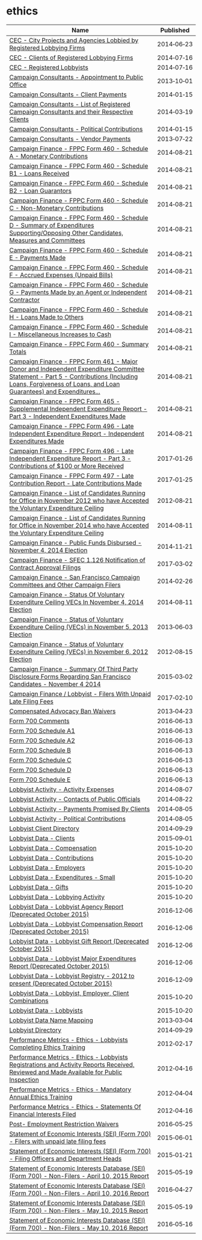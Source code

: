 # ethics

Name | Published
---- | ---------
[CEC - City Projects and Agencies Lobbied by Registered Lobbying Firms](../datasets/4xuf-944h.md) | 2014&#x2011;06&#x2011;23
[CEC - Clients of Registered Lobbying Firms](../datasets/9z5d-hgrh.md) | 2014&#x2011;07&#x2011;16
[CEC - Registered Lobbyists](../datasets/j4zm-9kqu.md) | 2014&#x2011;07&#x2011;16
[Campaign Consultants - Appointment to Public Office](../datasets/tgmn-chny.md) | 2013&#x2011;10&#x2011;01
[Campaign Consultants - Client Payments](../datasets/tc9q-72uj.md) | 2014&#x2011;01&#x2011;15
[Campaign Consultants - List of Registered Campaign Consultants and their Respective Clients](../datasets/wchi-36a5.md) | 2014&#x2011;03&#x2011;19
[Campaign Consultants - Political Contributions](../datasets/tv94-tvke.md) | 2014&#x2011;01&#x2011;15
[Campaign Consultants - Vendor Payments](../datasets/ewuz-v3y2.md) | 2013&#x2011;07&#x2011;22
[Campaign Finance - FPPC Form 460 - Schedule A - Monetary Contributions](../datasets/q66q-d2tr.md) | 2014&#x2011;08&#x2011;21
[Campaign Finance - FPPC Form 460 - Schedule B1 - Loans Received](../datasets/4phr-3hrm.md) | 2014&#x2011;08&#x2011;21
[Campaign Finance - FPPC Form 460 - Schedule B2 - Loan Guarantors](../datasets/ec3y-6ty9.md) | 2014&#x2011;08&#x2011;21
[Campaign Finance - FPPC Form 460 - Schedule C - Non-Monetary Contributions](../datasets/k76b-4yme.md) | 2014&#x2011;08&#x2011;21
[Campaign Finance - FPPC Form 460 - Schedule D - Summary of Expenditures Supporting/Opposing Other Candidates, Measures and Committees](../datasets/i8us-xn7t.md) | 2014&#x2011;08&#x2011;21
[Campaign Finance - FPPC Form 460 - Schedule E - Payments Made](../datasets/hc26-j9if.md) | 2014&#x2011;08&#x2011;21
[Campaign Finance - FPPC Form 460 - Schedule F - Accrued Expenses (Unpaid Bills)](../datasets/tr8k-7cit.md) | 2014&#x2011;08&#x2011;21
[Campaign Finance - FPPC Form 460 - Schedule G - Payments Made by an Agent or Independent Contractor](../datasets/6iqh-u3hk.md) | 2014&#x2011;08&#x2011;21
[Campaign Finance - FPPC Form 460 - Schedule H - Loans Made to Others](../datasets/62ex-d3qk.md) | 2014&#x2011;08&#x2011;21
[Campaign Finance - FPPC Form 460 - Schedule I - Miscellaneous Increases to Cash](../datasets/6ssu-ewuc.md) | 2014&#x2011;08&#x2011;21
[Campaign Finance - FPPC Form 460 - Summary Totals](../datasets/4tts-fyix.md) | 2014&#x2011;08&#x2011;21
[Campaign Finance - FPPC Form 461 - Major Donor and Independent Expenditure Committee Statement - Part 5 - Contributions (Including Loans, Forgiveness of Loans, and Loan Guarantees) and Expenditures...](../datasets/86nq-bynj.md) | 2014&#x2011;08&#x2011;21
[Campaign Finance - FPPC Form 465 - Supplemental Independent Expenditure Report - Part 3 - Independent Expenditures Made](../datasets/pyxa-3r7p.md) | 2014&#x2011;08&#x2011;21
[Campaign Finance - FPPC Form 496 - Late Independent Expenditure Report - Independent Expenditures Made](../datasets/4fd4-wqps.md) | 2014&#x2011;08&#x2011;21
[Campaign Finance - FPPC Form 496 - Late Independent Expenditure Report - Part 3 - Contributions of $100 or More Received](../datasets/p4sp-es3b.md) | 2017&#x2011;01&#x2011;26
[Campaign Finance - FPPC Form 497 - Late Contribution Report - Late Contributions Made](../datasets/xdap-cuq4.md) | 2017&#x2011;01&#x2011;25
[Campaign Finance - List of Candidates Running for Office in November 2012 who have Accepted the Voluntary Expenditure Ceiling](../datasets/npcx-9w98.md) | 2012&#x2011;08&#x2011;21
[Campaign Finance - List of Candidates Running for Office in November 2014 who have Accepted the Voluntary Expenditure Ceiling](../datasets/56zn-mms6.md) | 2014&#x2011;08&#x2011;11
[Campaign Finance - Public Funds Disbursed - November 4, 2014 Election](../datasets/n5sf-qqmx.md) | 2014&#x2011;11&#x2011;21
[Campaign Finance - SFEC 1.126 Notification of Contract Approval Filings](../datasets/sn2k-q974.md) | 2017&#x2011;03&#x2011;02
[Campaign Finance - San Francisco Campaign Committees and Other Campaign Filers](../datasets/t7mf-3ftv.md) | 2014&#x2011;02&#x2011;26
[Campaign Finance - Status Of Voluntary Expenditure Ceiling VECs In November 4, 2014 Election](../datasets/4qsp-ix5t.md) | 2014&#x2011;08&#x2011;11
[Campaign Finance - Status of Voluntary Expenditure Ceiling (VECs) in November 5, 2013 Election](../datasets/kahd-w39p.md) | 2013&#x2011;06&#x2011;03
[Campaign Finance - Status of Voluntary Expenditure Ceiling (VECs) in November 6, 2012 Election](../datasets/bmnx-cibx.md) | 2012&#x2011;08&#x2011;15
[Campaign Finance - Summary Of Third Party Disclosure Forms Regarding San Francisco Candidates - November 4 2014](../datasets/htai-xw5t.md) | 2015&#x2011;03&#x2011;02
[Campaign Finance / Lobbyist - Filers With Unpaid Late Filing Fees](../datasets/mwws-zd4b.md) | 2017&#x2011;02&#x2011;10
[Compensated Advocacy Ban Waivers](../datasets/fa66-656n.md) | 2013&#x2011;04&#x2011;23
[Form 700 Comments](../datasets/e9vv-n9ta.md) | 2016&#x2011;06&#x2011;13
[Form 700 Schedule A1](../datasets/tzbk-2xg8.md) | 2016&#x2011;06&#x2011;13
[Form 700 Schedule A2](../datasets/j82c-uj4d.md) | 2016&#x2011;06&#x2011;13
[Form 700 Schedule B](../datasets/tcn4-z9dy.md) | 2016&#x2011;06&#x2011;13
[Form 700 Schedule C](../datasets/fkhv-84jp.md) | 2016&#x2011;06&#x2011;13
[Form 700 Schedule D](../datasets/kpf8-y8tj.md) | 2016&#x2011;06&#x2011;13
[Form 700 Schedule E](../datasets/2ige-b5yn.md) | 2016&#x2011;06&#x2011;13
[Lobbyist Activity - Activity Expenses](../datasets/rvdt-bv57.md) | 2014&#x2011;08&#x2011;07
[Lobbyist Activity - Contacts of Public Officials](../datasets/hr5m-xnxc.md) | 2014&#x2011;08&#x2011;22
[Lobbyist Activity - Payments Promised By Clients](../datasets/s2fy-y3my.md) | 2014&#x2011;08&#x2011;05
[Lobbyist Activity - Political Contributions](../datasets/sa8r-purn.md) | 2014&#x2011;08&#x2011;05
[Lobbyist Client Directory](../datasets/u4y3-k4vs.md) | 2014&#x2011;09&#x2011;29
[Lobbyist Data - Clients](../datasets/g8p5-y4m5.md) | 2015&#x2011;09&#x2011;01
[Lobbyist Data - Compensation](../datasets/dw2f-w78u.md) | 2015&#x2011;10&#x2011;20
[Lobbyist Data - Contributions](../datasets/p9p7-vfqc.md) | 2015&#x2011;10&#x2011;20
[Lobbyist Data - Employers](../datasets/dmeb-2zra.md) | 2015&#x2011;10&#x2011;20
[Lobbyist Data - Expenditures - Small](../datasets/eqdx-4qxd.md) | 2015&#x2011;10&#x2011;20
[Lobbyist Data - Gifts](../datasets/5d79-9xqr.md) | 2015&#x2011;10&#x2011;20
[Lobbyist Data - Lobbying Activity](../datasets/pahz-egmi.md) | 2015&#x2011;10&#x2011;20
[Lobbyist Data - Lobbyist Agency Report (Deprecated October 2015)](../datasets/4pay-mbmj.md) | 2016&#x2011;12&#x2011;06
[Lobbyist Data - Lobbyist Compensation Report (Deprecated October 2015)](../datasets/hu4d-qydy.md) | 2016&#x2011;12&#x2011;06
[Lobbyist Data - Lobbyist Gift Report (Deprecated October 2015)](../datasets/b9g2-hn9c.md) | 2016&#x2011;12&#x2011;06
[Lobbyist Data - Lobbyist Major Expenditures Report (Deprecated October 2015)](../datasets/txma-ntnk.md) | 2016&#x2011;12&#x2011;06
[Lobbyist Data - Lobbyist Registry - 2012 to present (Deprecated October 2015)](../datasets/ypez-j3yg.md) | 2016&#x2011;12&#x2011;09
[Lobbyist Data - Lobbyist, Employer, Client Combinations](../datasets/2eqz-3nvz.md) | 2015&#x2011;10&#x2011;20
[Lobbyist Data - Lobbyists](../datasets/tq3e-t5yq.md) | 2015&#x2011;10&#x2011;20
[Lobbyist Data Name Mapping](../datasets/u89s-bsxm.md) | 2013&#x2011;03&#x2011;04
[Lobbyist Directory](../datasets/exbu-si57.md) | 2014&#x2011;09&#x2011;29
[Performance Metrics - Ethics - Lobbyists Completing Ethics Training](../datasets/i9uw-idjh.md) | 2012&#x2011;02&#x2011;17
[Performance Metrics - Ethics - Lobbyists Registrations and Activity Reports Received, Reviewed and Made Available for Public Inspection](../datasets/myh9-inim.md) | 2012&#x2011;04&#x2011;16
[Performance Metrics - Ethics - Mandatory Annual Ethics Training](../datasets/u2nq-s7gg.md) | 2012&#x2011;04&#x2011;04
[Performance Metrics - Ethics - Statements Of Financial Interests Filed](../datasets/xx5x-8bka.md) | 2012&#x2011;04&#x2011;16
[Post- Employment Restriction Waivers](../datasets/qwnt-35i6.md) | 2016&#x2011;05&#x2011;25
[Statement of Economic Interests (SEI) (Form 700) - Filers with unpaid late filing fees](../datasets/qrhk-8si2.md) | 2015&#x2011;06&#x2011;01
[Statement of Economic Interests (SEI) (Form 700) - Filing Officers and Department Heads](../datasets/kg3i-kae6.md) | 2015&#x2011;01&#x2011;21
[Statement of Economic Interests Database (SEI) (Form 700) - Non-Filers - April 10, 2015 Report](../datasets/wsxd-56sq.md) | 2015&#x2011;05&#x2011;19
[Statement of Economic Interests Database (SEI) (Form 700) - Non-Filers - April 10, 2016 Report](../datasets/vp5d-6nuw.md) | 2016&#x2011;04&#x2011;27
[Statement of Economic Interests Database (SEI) (Form 700) - Non-Filers - May 10, 2015 Report](../datasets/si4a-zhur.md) | 2015&#x2011;05&#x2011;19
[Statement of Economic Interests Database (SEI) (Form 700) - Non-Filers - May 10, 2016 Report](../datasets/dkds-nhjr.md) | 2016&#x2011;05&#x2011;16

